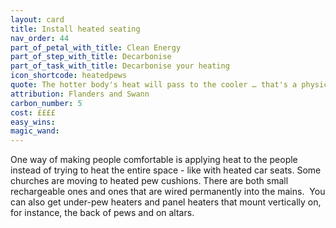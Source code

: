 ```yaml
---
layout: card
title: Install heated seating
nav_order: 44
part_of_petal_with_title: Clean Energy
part_of_step_with_title: Decarbonise 
part_of_task_with_title: Decarbonise your heating
icon_shortcode: heatedpews
quote: The hotter body's heat will pass to the cooler … that's a physical law!
attribution: Flanders and Swann
carbon_number: 5
cost: ££££
easy_wins: 
magic_wand: 
---
```


<p>One way of making people comfortable is applying heat to the people instead of trying to heat the entire space - like with heated car seats. Some churches are moving to heated pew cushions. There are both small rechargeable ones and ones that are wired permanently into the mains.  You can also get under-pew heaters and  panel heaters that mount vertically on, for instance, the back of pews and on altars. </p> 
